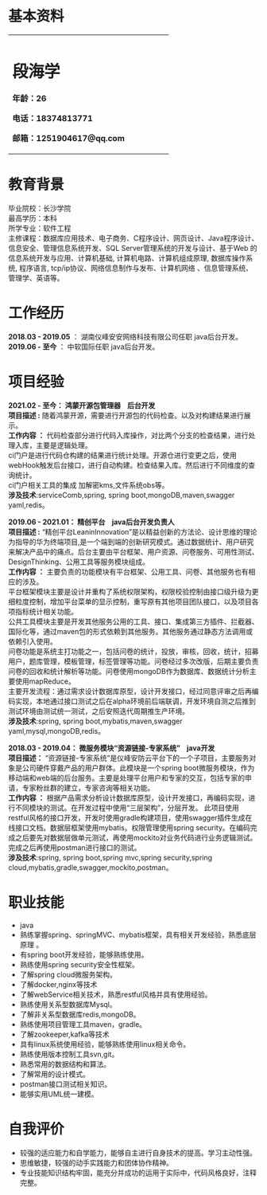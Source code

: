 # 基本资料
<table border="0">
  <tr>
    <td width="75%">
      <h1>段海学</h1>
      <p><b>年龄：26</b></p>
      <p><b>电话：18374813771</b></p>
      <p><b>邮箱：1251904617@qq.com </b></p>
    </td>
  </tr>
</table>

# 教育背景
毕业院校：长沙学院  
最高学历：本科  
所学专业：软件工程   
主修课程：数据库应用技术、电子商务、C程序设计、网页设计、Java程序设计、信息安全、管理信息系统开发、SQL Server管理系统的开发与设计、基于Web 的信息系统开发与应用、计算机基础, 计算机电路、计算机组成原理, 数据库操作系统, 程序语言, tcp/ip协议、网络信息制作与发布、计算机网络 、信息管理系统、管理学、英语等。
# 工作经历
**2018.03 - 2019.05** ：    湖南仪峰安安网络科技有限公司任职 java后台开发。  
**2019.06 - 至今** ：        中软国际任职 java后台开发。
# 项目经验
**2021.02 - 至今：   鸿蒙开源包管理器   &nbsp;&nbsp;&nbsp;后台开发**  
**项目描述 :** 
随着鸿蒙开源，需要进行开源包的代码检查。以及对构建结果进行展示。  
**工作内容 ：**
代码检查部分进行代码入库操作，对比两个分支的检查结果，进行处理入库，主要是逻辑处理。  
ci门户是进行代码仓构建的结果进行统计处理。开源仓进行变更之后，使用webHook触发后台接口，进行自动构建。检查结果入库。然后进行不同维度的查询统计。  
ci门户相关工具的集成 加解密kms,文件系统obs等。  
**涉及技术**:serviceComb,spring, spring boot,mongoDB,maven,swagger yaml,redis。  

**2019.06 - 2021.01：   精创平台    &nbsp;&nbsp;&nbsp;java后台开发负责人**  
**项目描述 :** 
“精创平台LeaninInnovation”是以精益创新的方法论、设计思维的理论为指导的华为终端项目,是一个端到端的创新研究模式。通过数据统计、用户研究来解决产品中的痛点。后台主要由平台框架、用户资源、问卷服务、可用性测试、DesignThinking、公用工具等服务模块组成。   
**工作内容 ：**
主要负责的功能模块有平台框架、公用工具、问卷、其他服务也有相应的涉及。<br>
平台框架模块主要是设计并重构了系统权限架构，权限校验控制由接口级升级为更细粒度控制，增加平台菜单的显示控制，重写原有其他项目团队接口，以及项目各项指标统计相关功能。<br>
公共工具模块主要是开发其他服务公用的工具、接口、集成第三方插件、拦截器、国际化等，通过maven包的形式依赖到其他服务。其他服务通过静态方法调用或依赖引入使用。<br>
问卷功能是系统主打功能之一，包括问卷的统计，投放，审核，回收，统计，招募用户，题库管理，模板管理，标签管理等功能。问卷经过多次改版，后期主要负责问卷的回收和统计解析等功能。问卷使用mongoDB作为数据库、数据统计分析主要使用mapReduce。<br>
主要开发流程：通过需求设计数据库原型，设计开发接口，经过同意评审之后再编码实现，本地通过接口测试之后在alpha环境前后端联调，开发环境自测之后推到测试环境由测试统一测试，之后安照迭代周期推生产环境。<br>
**涉及技术**:spring, spring boot,mybatis,maven,swagger yaml,mysql,mongoDB,redis。  

**2018.03 - 2019.04：   微服务模块“资源链接-专家系统”  &nbsp;&nbsp;&nbsp;java开发**  
**项目描述：** 
“资源链接-专家系统”是仪峰安防云平台下的一个子项目，主要服务对象是公司硬件穿戴产品的用户群体。此模块是一个spring boot微服务模块，作为移动端和web端的后台服务。主要是处理平台用户和专家的交互，包括专家的申请，专家粉丝群的建立，专家咨询等相关功能。  
**工作内容 ：**
根据产品需求分析设计数据库原型，设计开发接口，再编码实现，进行不同模块的测试。在开发过程中使用“三层架构”，分层开发。
此项目使用restful风格的接口开发，开发时使用gradle构建项目，使用swagger插件生成在线接口文档。数据层框架使用mybatis。权限管理使用spring security。在编码完成之后要先对数据层做单元测试，再使用mockito对业务代码进行业务逻辑测试。完成之后再使用postman进行接口的测试。  
**涉及技术**:spring, spring boot,spring mvc,spring security,spring cloud,mybatis,gradle,swagger,mockito,postman。  

# 职业技能  
- java
- 熟练掌握spring、springMVC、mybatis框架，具有相关开发经验，熟悉底层原理  。
- 有spring boot开发经验，能够熟练使用。
- 熟练使用spring security安全性框架。
- 了解spring cloud微服务架构。
- 了解docker,nginx等技术
- 了解webService相关技术，熟悉restful风格并具有使用经验。
- 熟练使用关系型数据库Mysql。
- 了解非关系型数据库redis,mongoDB。
- 熟练使用项目管理工具maven，gradle。
- 了解zookeeper,kafka等技术
- 具有linux系统使用经验，能够熟练使用linux相关命令。
- 熟练使用版本控制工具svn,git。
- 熟悉常用的数据结构和算法。
- 了解常用的设计模式。
- postman接口测试相关知识。
- 能够实用UML统一建模。
# 自我评价
- 较强的适应能力和自学能力，能够自主进行自身技术的提高。学习主动性强。
- 思维敏捷，较强的动手实践能力和团体协作精神。
- 专业技能知识结构牢固，能充分并成功的运用于实际中，代码风格良好，注释完整。
